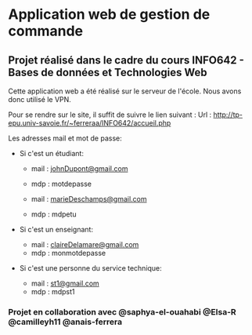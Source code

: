 # Application web de gestion de commande 

## Projet réalisé dans le cadre du cours INFO642 - Bases de données et Technologies Web 

Cette application web a été réalisé sur le serveur de l'école.
Nous avons donc utilisé le VPN.

Pour se rendre sur le site, il suffit de suivre le lien suivant : 
Url : http://tp-epu.univ-savoie.fr/~ferreraa/INFO642/accueil.php

Les adresses mail et mot de passe:
  * Si c'est un étudiant:
       - mail : johnDupont@gmail.com 
       - mdp : motdepasse
      
       - mail : marieDeschamps@gmail.com
       - mdp : mdpetu
  
  * Si c'est un enseignant:
       - mail : claireDelamare@gmail.com
       - mdp : monmotdepasse
  
  * Si c'est une personne du service technique:
       - mail : st1@gmail.com
       - mdp : mdpst1      

### Projet en collaboration avec @saphya-el-ouahabi @Elsa-R @camilleyh11 @anais-ferrera
